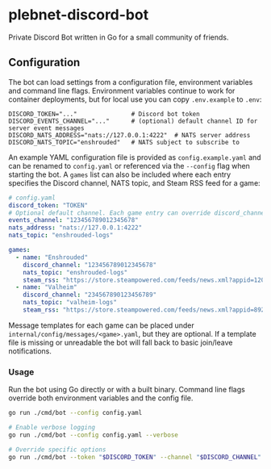 # plebnet-discord-bot
Private Discord Bot written in Go for a small community of friends.

## Configuration

The bot can load settings from a configuration file, environment variables and
command line flags.  Environment variables continue to work for container
deployments, but for local use you can copy `.env.example` to `.env`:

```
DISCORD_TOKEN="..."               # Discord bot token
DISCORD_EVENTS_CHANNEL="..."      # (optional) default channel ID for server event messages
DISCORD_NATS_ADDRESS="nats://127.0.0.1:4222"  # NATS server address
DISCORD_NATS_TOPIC="enshrouded"   # NATS subject to subscribe to
```

An example YAML configuration file is provided as `config.example.yaml` and can
be renamed to `config.yaml` or referenced via the `--config` flag when starting
the bot. A `games` list can also be included where each entry specifies the
Discord channel, NATS topic, and Steam RSS feed for a game:

```yaml
# config.yaml
discord_token: "TOKEN"
# Optional default channel. Each game entry can override discord_channel.
events_channel: "123456789012345678"
nats_address: "nats://127.0.0.1:4222"
nats_topic: "enshrouded-logs"

games:
  - name: "Enshrouded"
    discord_channel: "123456789012345678"
    nats_topic: "enshrouded-logs"
    steam_rss: "https://store.steampowered.com/feeds/news.xml?appid=1203620"
  - name: "Valheim"
    discord_channel: "234567890123456789"
    nats_topic: "valheim-logs"
    steam_rss: "https://store.steampowered.com/feeds/news.xml?appid=892970"
```

Message templates for each game can be placed under `internal/config/messages/<game>.yaml`,
but they are optional. If a template file is missing or unreadable the bot will
fall back to basic join/leave notifications.

### Usage

Run the bot using Go directly or with a built binary. Command line flags override
both environment variables and the config file.

```bash
go run ./cmd/bot --config config.yaml

# Enable verbose logging
go run ./cmd/bot --config config.yaml --verbose

# Override specific options
go run ./cmd/bot --token "$DISCORD_TOKEN" --channel "$DISCORD_CHANNEL"
```
